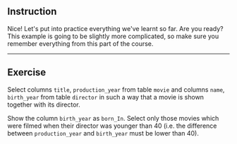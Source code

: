 ## Instruction
Nice! Let's put into practice everything we've learnt so far. Are you ready? This example is going to be slightly more complicated, so make sure you remember everything from this part of the course.

---
## Exercise
Select columns `title`, `production_year` from table `movie` and columns `name`, `birth_year` from table `director` in such a way that a movie is shown together with its director.

Show the column `birth_year` as `born_In`. Select only those movies which were filmed when their director was younger than 40 (i.e. the difference between `production_year` and `birth_year` must be lower than 40).